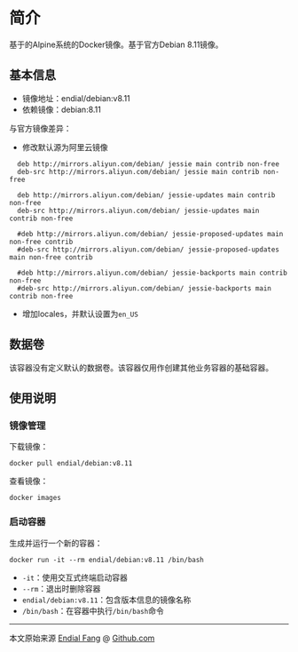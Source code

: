# 简介

基于的Alpine系统的Docker镜像。基于官方Debian 8.11镜像。



## 基本信息

* 镜像地址：endial/debian:v8.11
* 依赖镜像：debian:8.11



与官方镜像差异：

- 修改默认源为阿里云镜像

```shell
  deb http://mirrors.aliyun.com/debian/ jessie main contrib non-free
  deb-src http://mirrors.aliyun.com/debian/ jessie main contrib non-free

  deb http://mirrors.aliyun.com/debian/ jessie-updates main contrib non-free
  deb-src http://mirrors.aliyun.com/debian/ jessie-updates main contrib non-free

  #deb http://mirrors.aliyun.com/debian/ jessie-proposed-updates main non-free contrib
  #deb-src http://mirrors.aliyun.com/debian/ jessie-proposed-updates main non-free contrib

  #deb http://mirrors.aliyun.com/debian/ jessie-backports main contrib non-free
  #deb-src http://mirrors.aliyun.com/debian/ jessie-backports main contrib non-free
```

- 增加locales，并默认设置为`en_US`



## 数据卷

该容器没有定义默认的数据卷。该容器仅用作创建其他业务容器的基础容器。



## 使用说明

### 镜像管理

下载镜像：

```shell
docker pull endial/debian:v8.11
```

查看镜像：

```shell
docker images
```



### 启动容器

生成并运行一个新的容器：

```shell
docker run -it --rm endial/debian:v8.11 /bin/bash
```

- `-it`：使用交互式终端启动容器
- `--rm`：退出时删除容器
- `endial/debian:v8.11`：包含版本信息的镜像名称
- `/bin/bash`：在容器中执行`/bin/bash`命令



----

本文原始来源 [Endial Fang](https://github.com/endial) @ [Github.com](https://github.com)

